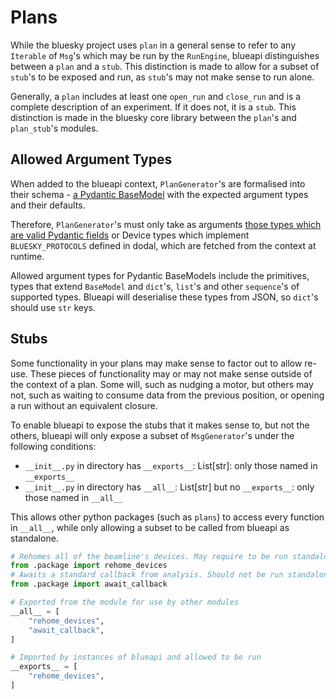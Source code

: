 # Plans

While the bluesky project uses `plan` in a general sense to refer to any `Iterable` of `Msg`'s which may be run by the `RunEngine`, blueapi distinguishes between a `plan` and a `stub`. This distinction is made to allow for a subset of `stub`'s to be exposed and run, as `stub`'s may not make sense to run alone.

Generally, a `plan` includes at least one `open_run` and `close_run` and is a complete description of an experiment. If it does not, it is a `stub`. This distinction is made in the bluesky core library between the `plan`'s and `plan_stub`'s modules.


## Allowed Argument Types

When added to the blueapi context, `PlanGenerator`'s are formalised into their schema - [a Pydantic BaseModel](https://docs.pydantic.dev/1.10/usage/models) with the expected argument types and their defaults. 

Therefore, `PlanGenerator`'s must only take as arguments [those types which are valid Pydantic fields](https://docs.pydantic.dev/dev/concepts/types) or Device types which implement `BLUESKY_PROTOCOLS` defined in dodal, which are fetched from the context at runtime.

Allowed argument types for Pydantic BaseModels include the primitives, types that extend `BaseModel` and `dict`'s, `list`'s  and other `sequence`'s of supported types. Blueapi will deserialise these types from JSON, so `dict`'s should use `str` keys.


## Stubs

Some functionality in your plans may make sense to factor out to allow re-use. These pieces of functionality may or may not make sense outside of the context of a plan. Some will, such as nudging a motor, but others may not, such as waiting to consume data from the previous position, or opening a run without an equivalent closure.

To enable blueapi to expose the stubs that it makes sense to, but not the others, blueapi will only expose a subset of `MsgGenerator`'s under the following conditions:

- `__init__.py` in directory has `__exports__`: List[str]: only those named in `__exports__`
- `__init__.py` in directory has `__all__`: List[str] but no `__exports__`: only those named in `__all__`

This allows other python packages (such as `plans`) to access every function in `__all__`, while only allowing a subset to be called from blueapi as standalone.

```python
# Rehomes all of the beamline's devices. May require to be run standalone
from .package import rehome_devices
# Awaits a standard callback from analysis. Should not be run standalone
from .package import await_callback

# Exported from the module for use by other modules
__all__ = [
    "rehome_devices",
    "await_callback",
]

# Imported by instances of blueapi and allowed to be run
__exports__ = [
    "rehome_devices",
]
```
